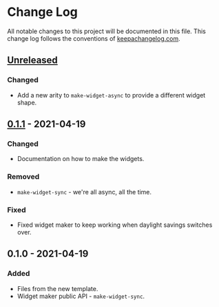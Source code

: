 # Change Log
All notable changes to this project will be documented in this file. This change log follows the conventions of [keepachangelog.com](http://keepachangelog.com/).

## [Unreleased]
### Changed
- Add a new arity to `make-widget-async` to provide a different widget shape.

## [0.1.1] - 2021-04-19
### Changed
- Documentation on how to make the widgets.

### Removed
- `make-widget-sync` - we're all async, all the time.

### Fixed
- Fixed widget maker to keep working when daylight savings switches over.

## 0.1.0 - 2021-04-19
### Added
- Files from the new template.
- Widget maker public API - `make-widget-sync`.

[Unreleased]: https://github.com/your-name/final/compare/0.1.1...HEAD
[0.1.1]: https://github.com/your-name/final/compare/0.1.0...0.1.1
